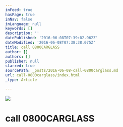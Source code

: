 ```yaml
---
inFeed: true
hasPage: true
inNav: false
inLanguage: null
keywords: []
description: ''
datePublished: '2016-06-08T07:39:02.962Z'
dateModified: '2016-06-08T07:38:38.075Z'
title: call 0800CARGLASS
author: []
authors: []
publisher: null
starred: true
sourcePath: _posts/2016-06-08-call-0800carglass.md
url: call-0800carglass/index.html
_type: Article

---
```

![](https://the-grid-user-content.s3-us-west-2.amazonaws.com/3b1e401e-6783-4061-beb1-b420906c0271.jpg)

# call 0800CARGLASS